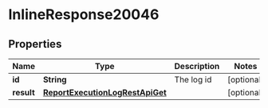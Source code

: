 # InlineResponse20046

## Properties
Name | Type | Description | Notes
------------ | ------------- | ------------- | -------------
**id** | **String** | The log id |  [optional]
**result** | [**ReportExecutionLogRestApiGet**](ReportExecutionLogRestApiGet.md) |  |  [optional]
